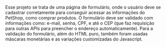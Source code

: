 Esse projeto se trata de uma página de formulário, onde o usuário deve se cadastrar corretamente para conseguir acessar as informações do PetShop, como comprar produtos. O formulário deve ser validado com informações como: e-mail, senha, CPF, e até o CEP (que faz requisição para outras APIs para preencher o endereço automaticamente). Para a validação do formulário, além do HTML puro, também foram usadas máscaras monetárias e as variações customizadas do Javascript.
